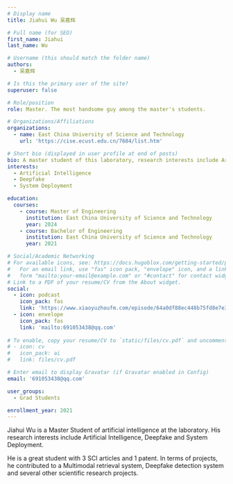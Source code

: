 ```yaml
---
# Display name
title: Jiahui Wu 吴嘉辉

# Full name (for SEO)
first_name: Jiahui 
last_name: Wu 

# Username (this should match the folder name)
authors:
  - 吴嘉辉

# Is this the primary user of the site?
superuser: false

# Role/position
role: Master. The most handsome guy among the master's students.

# Organizations/Affiliations
organizations:
  - name: East China University of Science and Technology
    url: 'https://cise.ecust.edu.cn/7684/list.htm'

# Short bio (displayed in user profile at end of posts)
bio: A master student of this laboratory, research interests include Artificial Intelligence, Deepfake and System Deployment.
interests:
  - Artificial Intelligence
  - Deepfake
  - System Deployment

education:
  courses:
    - course: Master of Engineering
      institution: East China University of Science and Technology
      year: 2024
    - course: Bachelor of Engineering
      institution: East China University of Science and Technology
      year: 2021

# Social/Academic Networking
# For available icons, see: https://docs.hugoblox.com/getting-started/page-builder/#icons
#   For an email link, use "fas" icon pack, "envelope" icon, and a link in the
#   form "mailto:your-email@example.com" or "#contact" for contact widget.
# Link to a PDF of your resume/CV from the About widget.
social:
  - icon: podcast
    icon_pack: fas
    link: 'https://www.xiaoyuzhoufm.com/episode/64a0df88ec448b75fd8e7e31'
  - icon: envelope
    icon_pack: fas
    link: 'mailto:691053438@qq.com'
    
# To enable, copy your resume/CV to `static/files/cv.pdf` and uncomment the lines below.
# - icon: cv
#   icon_pack: ai
#   link: files/cv.pdf

# Enter email to display Gravatar (if Gravatar enabled in Config)
email: '691053438@qq.com'

user_groups:
  - Grad Students

enrollment_year: 2021
---
```


Jiahui Wu is a Master Student of artificial intelligence at the laboratory. His research interests include Artificial Intelligence, Deepfake and System Deployment. 

He is a great student with 3 SCI articles and 1 patent. In terms of projects, he contributed to a Multimodal retrieval system, Deepfake detection system and several other scientific research projects.
